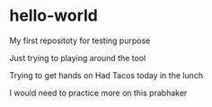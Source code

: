 # hello-world
My first repositoty for testing purpose

Just trying to playing around the tool

Trying to get hands on
Had Tacos today in the lunch

I would need to practice more on this 
prabhaker
